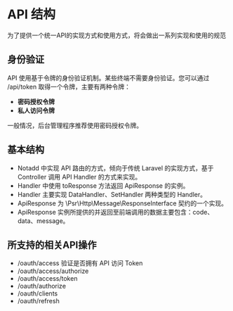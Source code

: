 # API 结构

为了提供一个统一API的实现方式和使用方式，将会做出一系列实现和使用的规范

## 身份验证

API 使用基于令牌的身份验证机制。某些终端不需要身份验证。您可以通过 /api/token 取得一个令牌，主要有两种令牌：

* **密码授权令牌**
* **私人访问令牌**

一般情况，后台管理程序推荐使用密码授权令牌。

## 基本结构

* Notadd 中实现 API 路由的方式，倾向于传统 Laravel 的实现方式，基于 Controller 调用 API Handler 的方式来实现。
* Handler 中使用 toResponse 方法返回 ApiResponse 的实例。
* Handler 主要实现 DataHandler、SetHandler 两种类型的 Handler。
* ApiResponse 为 \Psr\Http\Message\ResponseInterface 契约的一个实现。
* ApiResponse 实例所提供的并返回至前端调用的数据主要包含：code、data、message。

## 所支持的相关API操作

* /oauth/access 验证是否拥有 API 访问 Token
* /oauth/access/authorize
* /oauth/access/token
* /oauth/authorize
* /oauth/clients
* /oauth/refresh
